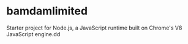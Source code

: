 # bamdamlimited
Starter project for Node.js, a JavaScript runtime built on Chrome's V8 JavaScript engine.dd